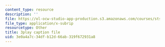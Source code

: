 ```yaml
---
content_type: resource
description: ''
file: https://ol-ocw-studio-app-production.s3.amazonaws.com/courses/sts-081-innovation-systems-for-science-technology-energy-manufacturing-and-health-spring-2017/3e0a4a7c34dfb12d66ab319f672931a8_cvBIpLYtj1U.srt
file_type: application/x-subrip
resourcetype: Other
title: 3play caption file
uid: 3e0a4a7c-34df-b12d-66ab-319f672931a8
---
```

